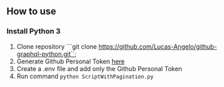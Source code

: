 ## How to use
### Install Python 3

1. Clone repository ```git clone https://github.com/Lucas-Angelo/github-graphql-python.git``;
2. Generate Github Personal Token [here](https://docs.github.com/pt/authentication/keeping-your-account-and-data-secure/creating-a-personal-access-token)
3. Create a .env file and add only the Github Personal Token
4. Run command ``python ScriptWithPagination.py``